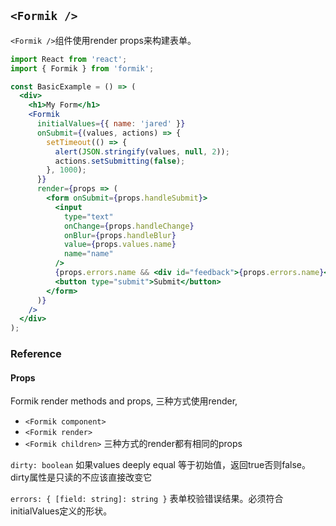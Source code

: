 ## `<Formik />`
`<Formik />`组件使用render props来构建表单。

```jsx
import React from 'react';
import { Formik } from 'formik';

const BasicExample = () => (
  <div>
    <h1>My Form</h1>
    <Formik
      initialValues={{ name: 'jared' }}
      onSubmit={(values, actions) => {
        setTimeout(() => {
          alert(JSON.stringify(values, null, 2));
          actions.setSubmitting(false);
        }, 1000);
      }}
      render={props => (
        <form onSubmit={props.handleSubmit}>
          <input
            type="text"
            onChange={props.handleChange}
            onBlur={props.handleBlur}
            value={props.values.name}
            name="name"
          />
          {props.errors.name && <div id="feedback">{props.errors.name}</div>}
          <button type="submit">Submit</button>
        </form>
      )}
    />
  </div>
);
```

### Reference

#### Props
Formik render methods and props, 三种方式使用render,
- `<Formik component>`
- `<Formik render>`
- `<Formik children>`
三种方式的render都有相同的props

`dirty: boolean`
如果values deeply equal 等于初始值，返回true否则false。dirty属性是只读的不应该直接改变它

`errors: { [field: string]: string }`
表单校验错误结果。必须符合initialValues定义的形状。

